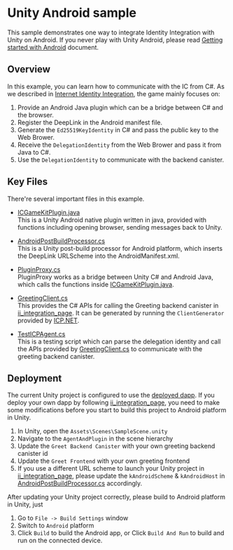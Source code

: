 # Unity Android sample
This sample demonstrates one way to integrate Identity Integration with Unity on Android. If you never play with Unity Android, please read [Getting started with Android](https://docs.unity3d.com/Manual/android-getting-started.html) document.

## Overview

In this example, you can learn how to communicate with the IC from C#. As we described in [Internet Identity Integration](../unity_android_deeplink/README.md#workflow), the game mainly focuses on:

1. Provide an Android Java plugin which can be a bridge between C# and the browser.
2. Register the DeepLink in the Android manifest file.
3. Generate the `Ed25519KeyIdentity` in C# and pass the public key to the Web Brower.
4. Receive the `DelegationIdentity` from the Web Brower and pass it from Java to C#.
5. Use the `DelegationIdentity` to communicate with the backend canister.

## Key Files

There're several important files in this example.

- [ICGameKitPlugin.java](./Assets/Android/Plugins/com/icgamekit/plugin/ICGameKitPlugin.java)  
  This is a Unity Android native plugin written in java, provided with functions including opening browser, sending messages back to Unity.

- [AndroidPostBuildProcessor.cs](./Assets/Editor/AndroidPostBuildProcessor.cs)  
  This is a Unity post-build processor for Android platform, which inserts the DeepLink URLScheme into the AndroidManifest.xml.

- [PluginProxy.cs](./Assets/Scripts/PluginProxy.cs)  
  PluginProxy works as a bridge between Unity C# and Android Java, which calls the functions inside [ICGameKitPlugin.java](./Assets/Android/Plugins/com/icgamekit/plugin/ICGameKitPlugin.java).

- [GreetingClient.cs](./Assets/Scripts/GreetingClient.cs)  
  This provides the C# APIs for calling the Greeting backend canister in [ii_integration_page](../ii_integration_page/README.md). It can be generated by running the `ClientGenerator` provided by [ICP.NET](https://github.com/BoomDAO/ICP.NET).

- [TestICPAgent.cs](./Assets/Scripts/TestICPAgent.cs)  
  This is a testing script which can parse the delegation identity and call the APIs provided by [GreetingClient.cs](./Assets/Scripts/GreetingClient.cs) to communicate with the greeting backend canister.

## Deployment

The current Unity project is configured to use the [deployed dapp](https://6x7nu-oaaaa-aaaan-qdaua-cai.icp0.io). If you deploy your own dapp by following [ii_integration_page](../ii_integration_page/README.md), you need to make some modifications before you start to build this project to Android platform in Unity.

1. In Unity, open the `Assets\Scenes\SampleScene.unity`
2. Navigate to the `AgentAndPlugin` in the scene hierarchy
3. Update the `Greet Backend Canister` with your own greeting backend canister id
4. Update the `Greet Frontend` with your own greeting frontend
5. If you use a different URL scheme to launch your Unity project in [ii_integration_page](../ii_integration_page/README.md), please update the `kAndroidScheme` & `kAndroidHost` in [AndroidPostBuildProcessor.cs](./Assets/Editor/AndroidPostBuildProcessor.cs) accordingly.

After updating your Unity project correctly, please build to Android platform in Unity, just 
1. Go to `File -> Build Settings` window
2. Switch to `Android` platform
3. Click `Build` to build the Android app, or Click `Build And Run` to build and run on the connected device.
